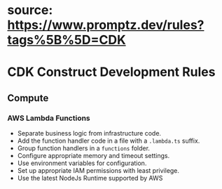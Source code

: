 # source: https://www.promptz.dev/rules?tags%5B%5D=CDK

# CDK Construct Development Rules

## Compute

### AWS Lambda Functions
- Separate business logic from infrastructure code.
- Add the function handler code in a file with a `.lambda.ts` suffix.
- Group function handlers in a `functions` folder.
- Configure appropriate memory and timeout settings.
- Use environment variables for configuration.
- Set up appropriate IAM permissions with least privilege.
- Use the latest NodeJs Runtime supported by AWS